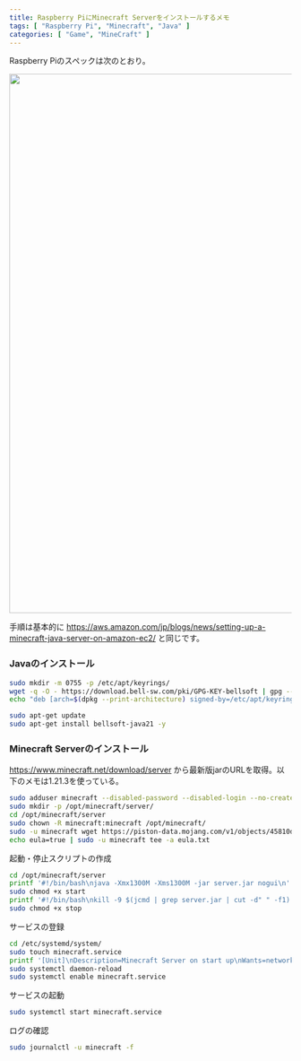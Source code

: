 ```yaml
---
title: Raspberry PiにMinecraft Serverをインストールするメモ
tags: [ "Raspberry Pi", "Minecraft", "Java" ]
categories: [ "Game", "MineCraft" ]
---
```


Raspberry Piのスペックは次のとおり。

<img width="962" src="https://github.com/user-attachments/assets/a9fd2de7-6743-4c85-9eb6-f4aa964e6f74">

手順は基本的に https://aws.amazon.com/jp/blogs/news/setting-up-a-minecraft-java-server-on-amazon-ec2/ と同じです。

### Javaのインストール

```bash
sudo mkdir -m 0755 -p /etc/apt/keyrings/
wget -q -O - https://download.bell-sw.com/pki/GPG-KEY-bellsoft | gpg --dearmor | sudo tee /etc/apt/keyrings/GPG-KEY-bellsoft.gpg > /dev/null
echo "deb [arch=$(dpkg --print-architecture) signed-by=/etc/apt/keyrings/GPG-KEY-bellsoft.gpg] https://apt.bell-sw.com/ stable main" | sudo tee /etc/apt/sources.list.d/bellsoft.list
```

```bash
sudo apt-get update
sudo apt-get install bellsoft-java21 -y
```

### Minecraft Serverのインストール

https://www.minecraft.net/download/server から最新版jarのURLを取得。以下のメモは1.21.3を使っている。

```bash
sudo adduser minecraft --disabled-password --disabled-login --no-create-home --gecos ""
sudo mkdir -p /opt/minecraft/server/
cd /opt/minecraft/server
sudo chown -R minecraft:minecraft /opt/minecraft/
sudo -u minecraft wget https://piston-data.mojang.com/v1/objects/45810d238246d90e811d896f87b14695b7fb6839/server.jar
echo eula=true | sudo -u minecraft tee -a eula.txt
```

起動・停止スクリプトの作成

```bash
cd /opt/minecraft/server
printf '#!/bin/bash\njava -Xmx1300M -Xms1300M -jar server.jar nogui\n' | sudo -u minecraft tee start > /dev/null
sudo chmod +x start
printf '#!/bin/bash\nkill -9 $(jcmd | grep server.jar | cut -d" " -f1)' | sudo -u minecraft tee stop > /dev/null
sudo chmod +x stop
```

サービスの登録

```bash
cd /etc/systemd/system/
sudo touch minecraft.service
printf '[Unit]\nDescription=Minecraft Server on start up\nWants=network-online.target\n[Service]\nUser=minecraft\nWorkingDirectory=/opt/minecraft/server\nExecStart=/opt/minecraft/server/start\nStandardInput=null\n[Install]\nWantedBy=multi-user.target' | sudo tee minecraft.service > /dev/null
sudo systemctl daemon-reload
sudo systemctl enable minecraft.service
```

サービスの起動

```bash
sudo systemctl start minecraft.service
```

ログの確認

```bash
sudo journalctl -u minecraft -f
```